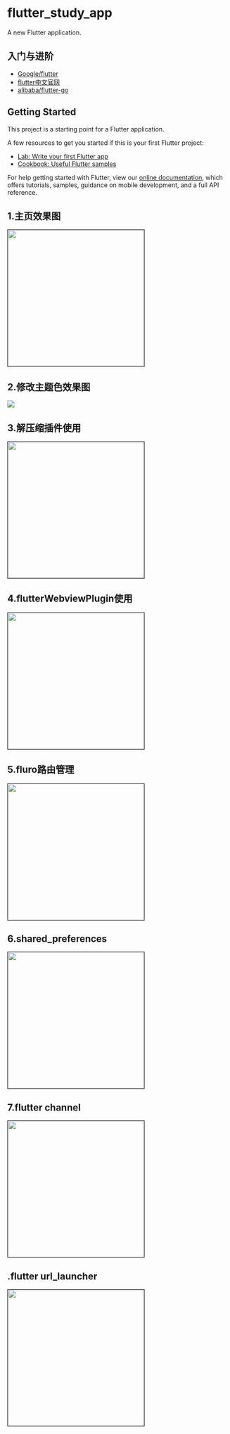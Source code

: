 # flutter_study_app

A new Flutter application.

## 入门与进阶
* [Google/flutter](https://github.com/flutter/flutter)
* [flutter中文官网](https://flutterchina.club/get-started/install/)
* [alibaba/flutter-go](https://github.com/alibaba/flutter-go)

## Getting Started

This project is a starting point for a Flutter application.

A few resources to get you started if this is your first Flutter project:

- [Lab: Write your first Flutter app](https://flutter.io/docs/get-started/codelab)
- [Cookbook: Useful Flutter samples](https://flutter.io/docs/cookbook)

For help getting started with Flutter, view our 
[online documentation](https://flutter.io/docs), which offers tutorials, 
samples, guidance on mobile development, and a full API reference.



## 1.主页效果图
<img border="1" src="./assets/home.gif" width="310" height="auto">

## 2.修改主题色效果图
![](./assets/gfone.gif)

## 3.解压缩插件使用
<img border="1" src="./assets/zip.png" width="310" height="auto">

## 4.flutterWebviewPlugin使用
<img border="1" src="./assets/webview.gif" width="310" height="auto">

## 5.fluro路由管理
<img border="1" src="./assets/router.gif" width="310" height="auto">

## 6.shared_preferences
<img border="1" src="./assets/shared_preferences.gif" width="310" height="auto">

## 7.flutter channel
<img border="1" src="./assets/channel.gif" width="310" height="auto">

## .flutter url_launcher
<img border="1" src="./assets/url_launcher.gif" width="310" height="auto">
